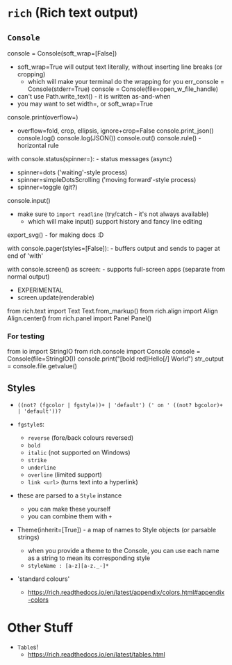 # `rich` (Rich text output)

## `Console`

console = Console(soft_wrap=[False])
  - soft_wrap=True will output text literally, without inserting line breaks (or cropping)
    - which will make your terminal do the wrapping for you
err_console = Console(stderr=True)
console = Console(file=open_w_file_handle)
  - can't use Path.write_text() - it is written as-and-when
  - you may want to set width=, or soft_wrap=True

console.print(overflow=)
  - overflow=fold, crop, ellipsis, ignore+crop=False
console.print_json()
console.log()
console.log(JSON())
console.out()
console.rule() - horizontal rule

with console.status(spinner=): - status messages (async)
  - spinner=dots ('waiting'-style process)
  - spinner=simpleDotsScrolling ('moving forward'-style process)
  - spinner=toggle (git?)

console.input()
  - make sure to `import readline` (try/catch - it's not always available)
    - which will make input() support history and fancy line editing

export_svg() - for making docs :D

with console.pager(styles=[False]): - buffers output and sends to pager at end of 'with'

with console.screen() as screen: - supports full-screen apps (separate from normal output)
  - EXPERIMENTAL
  - screen.update(renderable)

from rich.text import Text
  Text.from_markup()
from rich.align import Align
  Align.center()
from rich.panel import Panel
  Panel()

### For testing

from io import StringIO
from rich.console import Console
console = Console(file=StringIO())
console.print("[bold red]Hello[/] World")
str_output = console.file.getvalue()

## Styles

- `((not? (fgcolor | fgstyle))+ | 'default') (' on ' ((not? bgcolor)+ | 'default'))?`

- `fgstyle`s:
  - `reverse` (fore/back colours reversed)
  - `bold`
  - `italic` (not supported on Windows)
  - `strike`
  - `underline`
  - `overline` (limited support)
  - `link <url>` (turns text into a hyperlink)

- these are parsed to a `Style` instance
  - you can make these yourself
  - you can combine them with `+`

- Theme(inherit=[True]) - a map of names to Style objects (or parsable strings)
  - when you provide a theme to the Console, you can use each name as a string to mean its corresponding style
  - `styleName : [a-z][a-z._-]*`

- 'standard colours'
  - https://rich.readthedocs.io/en/latest/appendix/colors.html#appendix-colors

# Other Stuff

- `Table`s!
  - https://rich.readthedocs.io/en/latest/tables.html
